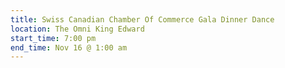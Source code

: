 ```yaml
---
title: Swiss Canadian Chamber Of Commerce Gala Dinner Dance
location: The Omni King Edward
start_time: 7:00 pm
end_time: Nov 16 @ 1:00 am
---
```

